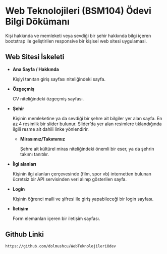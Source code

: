 # Web Teknolojileri (BSM104) Ödevi Bilgi Dökümanı

Kişi hakkında ve memleketi veya sevdiği bir şehir hakkında bilgi içeren bootstrap ile geliştirilen responsive bir kişisel web sitesi uygulamasi.

## Web Sitesi İskeleti

* **Ana Sayfa / Hakkında**

  Kişiyi tanıtan giriş sayfası niteliğindeki sayfa.

* **Özgeçmiş**

  CV niteliğindeki özgeçmiş sayfası.

* **Şehir**

  Kişinin memleketine ya da sevdiği bir şehre ait bilgiler yer alan sayfa. 
  En az 4 resimlik bir slider bulunur. 
  Slider’da yer alan resimlere tıklandığında ilgili resme ait dahili linke yönlendirir.

  - **Mirasımız/Takımımız**
  
    Şehre ait kültürel miras niteliğindeki önemli bir eser, ya da şehrin takımı tanıtılır.

* **İlgi alanları**
  
  Kişinin ilgi alanları çerçevesinde (film, spor vb) internetten bulunan ücretsiz bir API servisinden veri alınıp gösterilen sayfa.

* **Login**
  
  Kişinin öğrenci maili ve şifresi ile giriş yapabileceği bir login sayfası.

* **İletişim**

  Form elemanları içeren bir iletişim sayfası.

## Github Linki

`https://github.com/dolmushcu/WebTeknolojileriOdev`